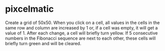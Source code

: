 # pixcelmatic
Create a grid of 50x50. When you click on a cell, all values in the cells in the same row and column
are increased by 1 or, if a cell was empty, it will get a value of 1. After each change, a cell will briefly
turn yellow. If 5 consecutive numbers in the Fibonacci sequence are next to each other, these cells
will briefly turn green and will be cleared.
